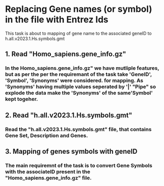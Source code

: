 # Replacing  Gene names (or symbol) in the file with Entrez Ids 

This task is about to mapping of gene name to the associated geneID to h.all.v2023.1.Hs.symbols.gmt

## 1. Read "Homo_sapiens.gene_info.gz"

### In the Homo_sapiens.gene_info.gz" we have mutliple features, but as per the per the requiremant of the task take 'GeneID', 'Symbol', 'Synonyms' were considered. for mapping. As 'Synonyms' having multiple values  seperated by '|' "Pipe" so explode the data make the 'Synonyms' of the same'Symbol' kept togeher. 

## 2. Read "h.all.v2023.1.Hs.symbols.gmt"

### Read the "h.all.v2023.1.Hs.symbols.gmt" file, that contains Gene Set, Description and Genes.


## 3. Mapping of genes symbols with geneID


### The  main requiremnt of the task is to convert Gene Symbols with the associateID present in the "Homo_sapiens.gene_info.gz" file. 